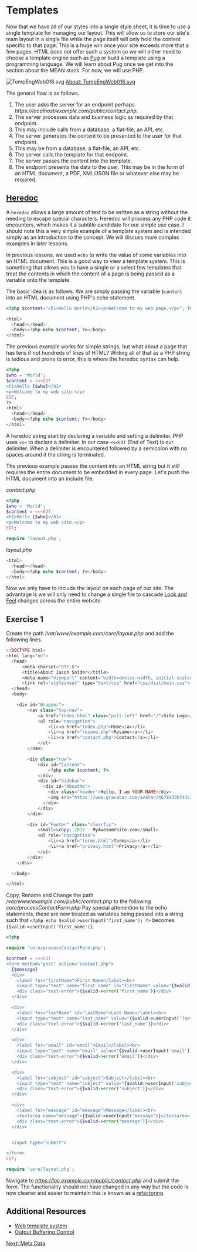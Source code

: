# Templates

Now that we have all of our styles into a single style sheet, it is time to use a single template for managing our layout. This will allow us to store our site's main layout in a single file while the page itself will only hold the content specific to that page. This is a huge win once your site exceeds more that a few pages. HTML does not offer such a system so we will either need to choose a template engine such as [Pug](https://pugjs.org/api/getting-started.html) or build a template using a programming language. We will learn about Pug once we get into the section about the MEAN stack. For now, we will use PHP.


![TempEngWeb016.svg](https://upload.wikimedia.org/wikipedia/en/a/a2/TempEngWeb016.svg)
[About: TempEngWeb016.svg](https://en.wikipedia.org/wiki/File:TempEngWeb016.svg)


The general flow is as follows.
1. The user asks the server for an endpoint perhaps *https://localhost/example.com/public/contact.php*.
1. The server processes data and business logic as required by that endpoint.
  1. This may include calls from a database, a flat-file, an API, etc.
1. The server generates the content to be presented to the user for that endpoint.
  1. This may be from a database, a flat-file, an API, etc.
1. The server calls the template for that endpoint.
1. The server passes the content into the template.
1. The endpoint presents the data to the user. This may be in the form of an HTML document, a PDF, XML/JSON file or whatever else may be required.

## [Heredoc](http://php.net/manual/en/language.types.string.php#language.types.string.syntax.heredoc)

A ```heredoc``` allows a large amount of text to be written as a string without the needing to escape special characters. Heredoc will process any PHP code it encounters, which makes it a subtitle candidate for our simple use case. I should note this a very simple example of a template system and is intended simply as an introduction to the concept. We will discuss more complex examples in later lessons.

In previous lessons, we used ```echo``` to write the value of some variables into an HTML document. This is a good way to view a template system. This is something that allows you to have a single or a select few templates that treat the contents in which the content of a page is being passed as a variable onto the template.

The basic idea is as follows. We are simply passing the variable ```$content``` into an HTML document using PHP's echo statement.

```php
<?php $content="<h1>Hello World</h1><p>Welcome to my web page.</p>"; ?>

<html>
  <head></head>
  <body><?php echo $content; ?></body>
</html>
```

The previous example works for simple strings, but what about a page that has tens if not hundreds of lines of HTML? Writing all of that as a PHP string is tedious and prone to error, this is where the heredoc syntax can help.
```php
<?php
$who = 'World';
$content = <<<EOT
<h1>Hello {$who}</h1>
<p>Welcome to my web site.</p>
EOT;
?>
<html>
  <head></head>
  <body><?php echo $content; ?></body>
</html>
```

A heredoc string start by declaring a variable and setting a delimiter. PHP uses ```<<<``` to declare a delimiter. In our case ```<<<EOT``` (End of Text) is our delimiter. When a delimiter is encountered followed by a semicolon with no spaces around it the string is terminated.

The previous example passes the content into an HTML string but it still requires the entire document to be embedded in every page. Let's push the HTML document into an include file.

*contact.php*
```php
<?php
$who = 'World';
$content = <<<EOT
<h1>Hello {$who}</h1>
<p>Welcome to my web site.</p>
EOT;

require 'layout.php';
```

*layout.php*
```php
<html>
  <head></head>
  <body><?php echo $content; ?></body>
</html>
```

Now we only have to include the layout on each page of our site. The advantage is we will only need to change a single file to cascade [Look and Feel](https://en.wikipedia.org/wiki/Look_and_feel) changes across the entire website.

## Exercise 1

Create the path */var/www/example.com/core/layout.php* and add the following lines.

```php
<!DOCTYPE html>
<html lang="en">
  <head>
      <meta charset="UTF-8">
      <title>About Jason Snider</title>
      <meta name="viewport" content="width=device-width, initial-scale=1.0">
      <link rel="stylesheet" type="text/css" href="css/dist/main.css">
  </head>
  <body>

    <div id="Wrapper">
        <nav class="top-nav">
            <a href="index.html" class="pull-left" href="/">Site Logo</a>
            <ul role="navigation">
                <li><a href="index.php">Home</a></li>
                <li><a href="resume.php">Resume</a></li>
                <li><a href="contact.php">Contact</a></li>
            </ul>
        </nav>

        <div class="row">
            <div id="Content">
                <?php echo $content; ?>
            </div>
            <div id="Sidebar">
              <div id="AboutMe">
                <div class="header">Hello, I am YOUR-NAME</div>
                <img src="https://www.gravatar.com/avatar/4678a33bf44c38e54a58745033b4d5c6?d=mm" alt="My Avatar" class="img-circle">
              </div>
            </div>
        </div>

        <div id="Footer" class="clearfix">
            <small>&copy; 2017 - MyAwesomeSite.com</small>
            <ul role="navigation">
                <li><a href="terms.html">Terms</a></li>
                <li><a href="privacy.html">Privacy</a></li>
            </ul>
        </div>
    </div>

  </body>

</html>

```

Copy, Rename and Change the path */var/www/example.com/public/contact.php* to the following *core/processContactForm.php* Pay special attenention to the echo statements, these are now treated as variables being passed into a string such that ```<?php echo $valid->userInput('first_name'); ?>``` becomes ```{$valid->userInput('first_name')}```.

```php
<?php

require 'core/processContactForm.php';

$content = <<<EOT
<form method="post" action="contact.php">
  {$message}
  <div>
    <label for="firstName">First Name</label><br>
    <input type="text" name="first_name" id="firstName" value="{$valid->userInput('first_name')}">
    <div class="text-error">{$valid->error('first_name')}</div>
  </div>

  <div>
    <label for="lastName" id="lastName">Last Name</label><br>
    <input type="text" name="last_name" value="{$valid->userInput('last_name')}">
    <div class="text-error">{$valid->error('last_name')}</div>
  </div>

  <div>
    <label for="email" id="email">Email</label><br>
    <input type="text" name="email" value="{$valid->userInput('email')}">
    <div class="text-error">{$valid->error('email')}</div>
  </div>

  <div>
    <label for="subject" id="subject">Subject</label><br>
    <input type="text" name="subject" value="{$valid->userInput('subject')}">
    <div class="text-error">{$valid->error('subject')}</div>
  </div>

  <div>
    <label for="message" id="message">Message</label><br>
    <textarea name="message">{$valid->userInput('message')}</textarea>
    <div class="text-error">{$valid->error('message')}</div>
  </div>


  <input type="submit">

</form>
EOT;

require 'core/layout.php';
```

Navigate to *https://loc.example.com/public/contact.php* and submit the form. The functionality should not have changed in any way but the code is now cleaner and easier to maintain this is known as a [refactoring](https://martinfowler.com/books/refactoring.html).


## Additional Resources

* [Web template system](https://en.wikipedia.org/wiki/Web_template_system)
* [Output Buffering Control](http://php.net/manual/en/book.outcontrol.php)

[Next: Meta Data](07-Metadata.md)
